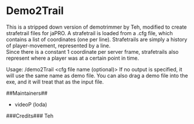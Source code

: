 # Demo2Trail #

This is a stripped down version of demotrimmer by Teh, modified to create strafetrail files for jaPRO.
A strafetrail is loaded from a .cfg file, which contains a list of coordinates (one per line).
Strafetrails are simply a history of player-movement, represented by a line.  
Since there is a constant 1 coordinate per server frame, strafetrails also represent where a player was at a certain point in time.

Usage: /demo2Trail <demo file name> <cfg file name (optional)>
If no output is specified, it will use the same name as demo file.
You can also drag a demo file into the exe, and it will treat that as the input file.

##Maintainers##
* videoP (loda)

###Credits###
Teh